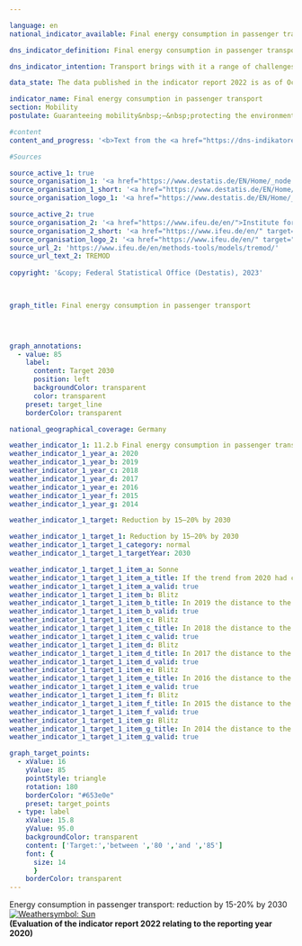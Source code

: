 ```yaml
---

language: en    
national_indicator_available: Final energy consumption in passenger transport    

dns_indicator_definition: Final energy consumption in passenger transport represents energy consumption due to the carriage of people by rail, by air and by road (public and private transport) within Germany.    

dns_indicator_intention: Transport brings with it a range of challenges. For instance, noise and air pollution impair quality of life, especially in cities, and traffic-related emissions contribute to climate change. The emission of harmful greenhouse gases is linked to the energy consumed for transport purposes.<br>The aim is to reduce final energy consumption in passenger transport by 15&nbsp;to 20% by 2030.    

data_state: The data published in the indicator report 2022 is as of Oct 31 2022. The data shown on this platform is updated regularly, so that more current data may be available online than published in the <a href="https://dns-indikatoren.de/en/facts_publications/">indicator report 2022</a>.    

indicator_name: Final energy consumption in passenger transport    
section: Mobility    
postulate: Guaranteeing mobility&nbsp;–&nbsp;protecting the environment    

#content     
content_and_progress: '<b>Text from the <a href="https://dns-indikatoren.de/en/facts_publications/">Indicator Report 2021&nbsp;</a></b><br><br>The data regarding domestic final energy consumption originates from the <abbr title="Transport Emission Model" tabindex="0">TREMOD</abbr> (Transport Emissions Estimation Model) database at the Institute for Energy and Environmental Research. <abbr title="Transport Emission Model" tabindex="0">TREMOD</abbr> is a model for evaluating transport emissions. The data record fuel consumption associated with passenger transport within Germany, irrespective of where refuelling takes place (in accordance with the principle of actual final consumption). “Final energy” refers to that part of the total energy used that is directly consumed in transport, so it excludes conversion losses that arise during the production of fuels as well as any pipeline losses that may occur.<br><br>The volume of passenger transport is expressed in terms of the number of passenger-kilometres travelled. Provided by <abbr title="Transport Emission Model" tabindex="0">TREMOD</abbr>, this figure is used to calculate the specific level of energy consumption in this sector. In the aviation statistics, only domestic flights are taken into account. International flights departing from or landing in German territory are not counted. Nor is waterborne passenger transport included.<br><br>Some 30.1% of overall final energy consumption can be attributed to transport. Of this, more than 70% is accounted for by passenger transport. Savings in final energy consumption in passenger transport therefore have a marked effect on total energy consumption in Germany. The number of passenger-kilometres provides information about the extent to which transport intensity or the distance per transported tonne changes. In addition to final energy consumption, the indicator also examines energy efficiency in passenger transport, measured in terms of energy consumption per passenger-kilometre.<br><br>Final energy consumption in passenger transport decreased by a total of 0.9% between 2005&nbsp;and 2018. However, analysis of progress since 2008&nbsp;reveals that the indicator value increased by 1.1%, meaning that final energy consumption in passenger transport is developing contrary to the target set in the German Sustainable Development Strategy.<br><br>Although the number of passenger-kilometres covered increased by 9.0% between 2005&nbsp;and 2018, energy consumption with reference to all forms of transport fell by 9.1% to 1.49&nbsp;megajoules per passenger-kilometre during the same period. This indicates a notable increase in efficiency in passenger transport. A particularly large share of the efficiency gain can be attributed to the railways. The number of passenger-kilometres travelled by rail rose by 25.3%, while final energy consumption was reduced by 8.9%. This equates to a 27.3% increase in efficiency. A significant increase in efficiency was also achieved in aviation, with a 17.1% rise compared with 2005. Road transport registered a slight gain in efficiency of 7.4% recently, thanks to a rise in passenger-kilometres, even though final energy consumption remained almost constant (-0.5%).<br><br>Private motorised transport by car or two-wheeled vehicle accounted for 81.4% of total passenger transport volumes in 2018. Its share in 2017&nbsp;was 81.6%. It can be subdivided into various categories. In 2017&nbsp;(more recent figures not yet available), work-related transport, <abbr title="that is to say (id est)" tabindex="0">i.e.</abbr> commuter traffic and business travel, accounted for the largest share, at 39.2%, followed by recreational transport at 29.5%. Travel for shopping accounted for 17.1%. These purpose-based categories of transport have developed differently since 2005. Work-related travel in particularly has increased significantly (+30.0%), while journeys for recreation or shopping have declined (-11.4% and -2.7% respectively).'    

#Sources    

source_active_1: true
source_organisation_1: '<a href="https://www.destatis.de/EN/Home/_node.html">Federal Statistical Office</a>'
source_organisation_1_short: '<a href="https://www.destatis.de/EN/Home/_node.html" target="_blank">Federal Statistical Office</a>'
source_organisation_logo_1: '<a href="https://www.destatis.de/EN/Home/_node.html" target="_blank"><img src="www.dnsTestEnvironment.github.io/dns-indicators/public/OrgImgEn/destatis.png" alt="Federal Statistical Office" title=" Click here to visit the homepage of the organizationFederal Statistical Office" style="height:60px; width:148px; border: transparent"/></a>'

source_active_2: true
source_organisation_2: '<a href="https://www.ifeu.de/en/">Institute for Energy and Environmental Research</a>'
source_organisation_2_short: '<a href="https://www.ifeu.de/en/" target="_blank">Institute for Energy and Environmental Research</a>'
source_organisation_logo_2: '<a href="https://www.ifeu.de/en/" target="_blank"><img src="www.dnsTestEnvironment.github.io/dns-indicators/public/OrgImgEn/ifeu.png" alt="Institute for Energy and Environmental Research" title=" Click here to visit the homepage of the organizationInstitute for Energy and Environmental Research" style="height:60px; width:148px; border: transparent"/></a>'
source_url_2: 'https://www.ifeu.de/en/methods-tools/models/tremod/'
source_url_text_2: TREMOD
    
copyright: '&copy; Federal Statistical Office (Destatis), 2023'    

    

graph_title: Final energy consumption in passenger transport    

    


graph_annotations:
  - value: 85
    label:
      content: Target 2030
      position: left
      backgroundColor: transparent
      color: transparent
    preset: target_line
    borderColor: transparent        

national_geographical_coverage: Germany    

weather_indicator_1: 11.2.b Final energy consumption in passenger transport
weather_indicator_1_year_a: 2020
weather_indicator_1_year_b: 2019
weather_indicator_1_year_c: 2018
weather_indicator_1_year_d: 2017
weather_indicator_1_year_e: 2016
weather_indicator_1_year_f: 2015
weather_indicator_1_year_g: 2014

weather_indicator_1_target: Reduction by 15–20% by 2030

weather_indicator_1_target_1: Reduction by 15–20% by 2030
weather_indicator_1_target_1_category: normal
weather_indicator_1_target_1_targetYear: 2030

weather_indicator_1_target_1_item_a: Sonne
weather_indicator_1_target_1_item_a_title: If the trend from 2020 had continued, the target value would have been reached or missed by less than 5% of the difference between the target value and the value at that time.
weather_indicator_1_target_1_item_a_valid: true
weather_indicator_1_target_1_item_b: Blitz
weather_indicator_1_target_1_item_b_title: In 2019 the distance to the target was constantly high or had increased. Thus, the indicator did not develop in the desired direction.
weather_indicator_1_target_1_item_b_valid: true
weather_indicator_1_target_1_item_c: Blitz
weather_indicator_1_target_1_item_c_title: In 2018 the distance to the target was constantly high or had increased. Thus, the indicator did not develop in the desired direction.
weather_indicator_1_target_1_item_c_valid: true
weather_indicator_1_target_1_item_d: Blitz
weather_indicator_1_target_1_item_d_title: In 2017 the distance to the target was constantly high or had increased. Thus, the indicator did not develop in the desired direction.
weather_indicator_1_target_1_item_d_valid: true
weather_indicator_1_target_1_item_e: Blitz
weather_indicator_1_target_1_item_e_title: In 2016 the distance to the target was constantly high or had increased. Thus, the indicator did not develop in the desired direction.
weather_indicator_1_target_1_item_e_valid: true
weather_indicator_1_target_1_item_f: Blitz
weather_indicator_1_target_1_item_f_title: In 2015 the distance to the target was constantly high or had increased. Thus, the indicator did not develop in the desired direction.
weather_indicator_1_target_1_item_f_valid: true
weather_indicator_1_target_1_item_g: Blitz
weather_indicator_1_target_1_item_g_title: In 2014 the distance to the target was constantly high or had increased. Thus, the indicator did not develop in the desired direction.
weather_indicator_1_target_1_item_g_valid: true    

graph_target_points:
  - xValue: 16
    yValue: 85
    pointStyle: triangle
    rotation: 180
    borderColor: "#653e0e"
    preset: target_points
  - type: label
    xValue: 15.8
    yValue: 95.0
    backgroundColor: transparent
    content: ['Target:','between ','80 ','and ','85']
    font: {
      size: 14
      }
    borderColor: transparent    
---
```



<div>
  <div class="my-header">
    <label class="default">Energy consumption in passenger transport: reduction by 15-20% by 2030
      <a href="www.dnsTestEnvironment.github.io/dns-indicators/en/status"><img src="https://g205sdgs.github.io/sdg-indicators/public/Wettersymbole/Sonne.png" title="If the trend from 2020 had continued, the target value would have been reached or missed by less than 5% of the difference between the target value and the value at that time." alt="Weathersymbol: Sun"/>
      </a>
    </label>
  </div>
</div>
<div class="my-header-note">
  <label class="default"><b>(Evaluation of the indicator report 2022 relating to the reporting year 2020)
  </b></label>
</div>
